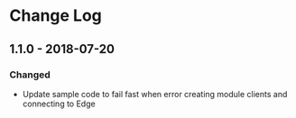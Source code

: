 # Change Log
## 1.1.0 - 2018-07-20
### Changed
* Update sample code to fail fast when error creating module clients and connecting to Edge
